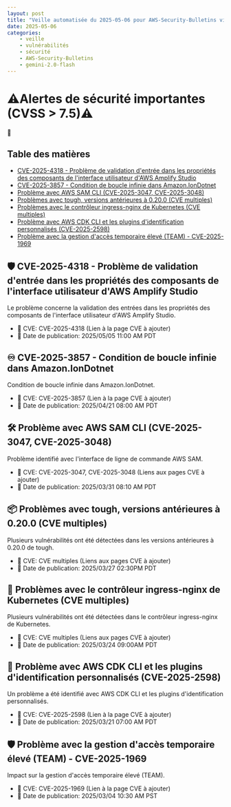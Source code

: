 ```yaml
---
layout: post
title: "Veille automatisée du 2025-05-06 pour AWS-Security-Bulletins via Gemini gemini-2.0-flash"
date: 2025-05-06
categories:
    - veille
    - vulnérabilités
    - sécurité
    - AWS-Security-Bulletins
    - gemini-2.0-flash
---
```

# ⚠️Alertes de sécurité importantes (CVSS > 7.5)⚠️
🚨

## Table des matières
* [CVE-2025-4318 - Problème de validation d'entrée dans les propriétés des composants de l'interface utilisateur d'AWS Amplify Studio](https://aws.amazon.com/security/security-bulletins/AWS-2025-010/)
* [CVE-2025-3857 - Condition de boucle infinie dans Amazon.IonDotnet](https://aws.amazon.com/security/security-bulletins/AWS-2025-009/)
* [Problème avec AWS SAM CLI (CVE-2025-3047, CVE-2025-3048)](https://aws.amazon.com/security/security-bulletins/AWS-2025-008/)
* [Problèmes avec tough, versions antérieures à 0.20.0 (CVE multiples)](https://aws.amazon.com/security/security-bulletins/AWS-2025-007/)
* [Problèmes avec le contrôleur ingress-nginx de Kubernetes (CVE multiples)](https://aws.amazon.com/security/security-bulletins/AWS-2025-006/)
* [Problème avec AWS CDK CLI et les plugins d'identification personnalisés (CVE-2025-2598)](https://aws.amazon.com/security/security-bulletins/AWS-2025-005/)
* [Problème avec la gestion d'accès temporaire élevé (TEAM) - CVE-2025-1969](https://aws.amazon.com/security/security-bulletins/AWS-2025-004/)

## 🛡️ CVE-2025-4318 - Problème de validation d'entrée dans les propriétés des composants de l'interface utilisateur d'AWS Amplify Studio
Le problème concerne la validation des entrées dans les propriétés des composants de l'interface utilisateur d'AWS Amplify Studio.
* 📌 CVE: CVE-2025-4318 (Lien à la page CVE à ajouter)
* 📅 Date de publication: 2025/05/05 11:00 AM PDT

## ♾️ CVE-2025-3857 - Condition de boucle infinie dans Amazon.IonDotnet
Condition de boucle infinie dans Amazon.IonDotnet.
* 📌 CVE: CVE-2025-3857 (Lien à la page CVE à ajouter)
* 📅 Date de publication: 2025/04/21 08:00 AM PDT

## 🛠️ Problème avec AWS SAM CLI (CVE-2025-3047, CVE-2025-3048)
Problème identifié avec l'interface de ligne de commande AWS SAM.
* 📌 CVE: CVE-2025-3047, CVE-2025-3048 (Liens aux pages CVE à ajouter)
* 📅 Date de publication: 2025/03/31 08:10 AM PDT

## 📦 Problèmes avec tough, versions antérieures à 0.20.0 (CVE multiples)
Plusieurs vulnérabilités ont été détectées dans les versions antérieures à 0.20.0 de tough.
* 📌 CVE: CVE multiples (Liens aux pages CVE à ajouter)
* 📅 Date de publication: 2025/03/27 02:30PM PDT

## 🚦 Problèmes avec le contrôleur ingress-nginx de Kubernetes (CVE multiples)
Plusieurs vulnérabilités ont été détectées dans le contrôleur ingress-nginx de Kubernetes.
* 📌 CVE: CVE multiples (Liens aux pages CVE à ajouter)
* 📅 Date de publication: 2025/03/24 09:00AM PDT

## 🔑 Problème avec AWS CDK CLI et les plugins d'identification personnalisés (CVE-2025-2598)
Un problème a été identifié avec AWS CDK CLI et les plugins d'identification personnalisés.
* 📌 CVE: CVE-2025-2598 (Lien à la page CVE à ajouter)
* 📅 Date de publication: 2025/03/21 07:00 AM PDT
## 🛡️ Problème avec la gestion d'accès temporaire élevé (TEAM) - CVE-2025-1969
Impact sur la gestion d'accès temporaire élevé (TEAM).
* 📌 CVE: CVE-2025-1969 (Lien à la page CVE à ajouter)
* 📅 Date de publication: 2025/03/04 10:30 AM PST
